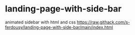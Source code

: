 # landing-page-with-side-bar
animated sidebar with html and css
https://raw.githack.com/s-ferdousy/landing-page-with-side-bar/main/index.html

